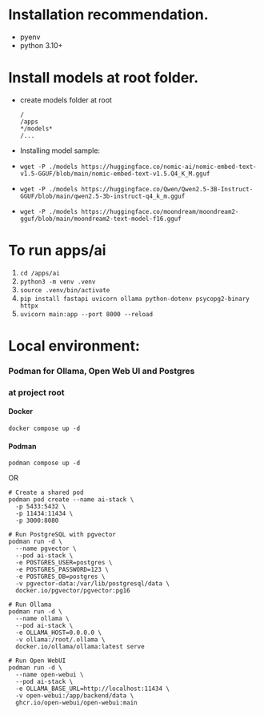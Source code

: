 # Installation recommendation.

- pyenv
- python 3.10+

# Install models at root folder.

- create models folder at root
  ```
  /
  /apps
  */models*
  /...
  ```
- Installing model sample:

- `wget -P ./models https://huggingface.co/nomic-ai/nomic-embed-text-v1.5-GGUF/blob/main/nomic-embed-text-v1.5.Q4_K_M.gguf`
- `wget -P ./models https://huggingface.co/Qwen/Qwen2.5-3B-Instruct-GGUF/blob/main/qwen2.5-3b-instruct-q4_k_m.gguf`
- `wget -P ./models https://huggingface.co/moondream/moondream2-gguf/blob/main/moondream2-text-model-f16.gguf`

# To run apps/ai

1. `cd /apps/ai`
2. `python3 -m venv .venv`
3. `source .venv/bin/activate`
4. `pip install fastapi uvicorn ollama python-dotenv psycopg2-binary httpx`
5. `uvicorn main:app --port 8000 --reload`

# Local environment:

### Podman for Ollama, Open Web UI and Postgres

### at project root

#### Docker

```
docker compose up -d
```

#### Podman

```
podman compose up -d
```

OR

```
# Create a shared pod
podman pod create --name ai-stack \
  -p 5433:5432 \
  -p 11434:11434 \
  -p 3000:8080

# Run PostgreSQL with pgvector
podman run -d \
  --name pgvector \
  --pod ai-stack \
  -e POSTGRES_USER=postgres \
  -e POSTGRES_PASSWORD=123 \
  -e POSTGRES_DB=postgres \
  -v pgvector-data:/var/lib/postgresql/data \
  docker.io/pgvector/pgvector:pg16

# Run Ollama
podman run -d \
  --name ollama \
  --pod ai-stack \
  -e OLLAMA_HOST=0.0.0.0 \
  -v ollama:/root/.ollama \
  docker.io/ollama/ollama:latest serve

# Run Open WebUI
podman run -d \
  --name open-webui \
  --pod ai-stack \
  -e OLLAMA_BASE_URL=http://localhost:11434 \
  -v open-webui:/app/backend/data \
  ghcr.io/open-webui/open-webui:main

```

